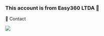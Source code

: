 ### This account is from Easy360 LTDA  👋

<div>
 <p> 💭 Contact </p>
 <a href="malito:contato@easy360.ind.br" target="_blank"><img src="https://img.shields.io/badge/Gmail-D14836?style=for-the-badge&logo=gmail&logoColor=white" target="_blank"></a> 
 
</div>
